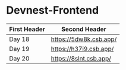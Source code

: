 # Devnest-Frontend

First Header | Second Header
------------ | -------------
 Day 18|  https://5dw8k.csb.app/
Day 19 | https://h37i9.csb.app/
Day 20|https://8slnt.csb.app/

